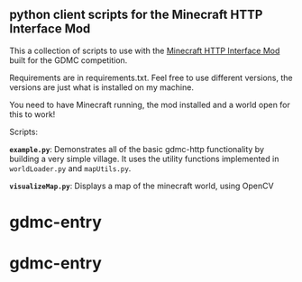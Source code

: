## python client scripts for the Minecraft HTTP Interface Mod

This a collection of scripts to use with the [Minecraft HTTP Interface Mod](https://github.com/nilsgawlik/gdmc_http_interface) built for the GDMC competition.

Requirements are in requirements.txt. Feel free to use different versions, the versions are just what is installed on my machine.

You need to have Minecraft running, the mod installed and a world open for this to work!

Scripts:

**`example.py`**: Demonstrates all of the basic gdmc-http functionality by building a very simple village. It uses the utility functions implemented in `worldLoader.py` and `mapUtils.py`.

**`visualizeMap.py`**: Displays a map of the minecraft world, using OpenCV
# gdmc-entry
# gdmc-entry
